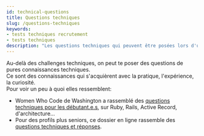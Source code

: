 ```yaml
---
id: technical-questions
title: Questions techniques
slug: /questions-techniques
keywords:
- tests techniques recrutement
- tests techniques
description: "Les questions techniques qui peuvent être posées lors d'un entretien pour un poste en développement web Ruby on Rails."
---
```


Au-delà des challenges techniques, on peut te poser des questions de pures connaissances techniques.<br/>
Ce sont des connaissances qui s'acquièrent avec la pratique, l'expérience, la curiosité.<br/>
Pour voir un peu à quoi elles ressemblent:
- Women Who Code de Washington a rassemblé des [questions techniques pour les débutant.e.s](https://docs.google.com/document/d/1YsPglIldE6dDSLQHwu1DURZsdwMuHfVQXzle5SOBzLI/edit), sur Ruby, Rails, Active Record, d'architecture...
- Pour des profils plus seniors, ce dossier en ligne rassemble des [questions techniques et réponses](https://github.com/indy256/Full-stack-Developer-Interview-Questions-and-Answers).
